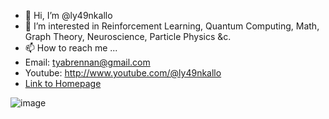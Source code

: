 - 👋 Hi, I’m @ly49nkallo
- 👀 I’m interested in Reinforcement Learning, Quantum Computing, Math, Graph Theory, Neuroscience, Particle Physics &c. 
- 📫 How to reach me ...
- Email: tyabrennan@gmail.com
- Youtube: http://www.youtube.com/@ly49nkallo
- [Link to Homepage](https://tyshomepage.wordpress.com)
  
![image](https://www.cond-mat.de/teaching/DFT/harmon.gif)

<!---
ly49nkallo/ly49nkallo is a ✨ special ✨ repository because its `README.md` (this file) appears on your GitHub profile.
You can click the Preview link to take a look at your changes.
--->

